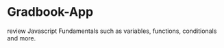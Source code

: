 # Gradbook-App
review Javascript Fundamentals such as variables, functions, conditionals and more. 
